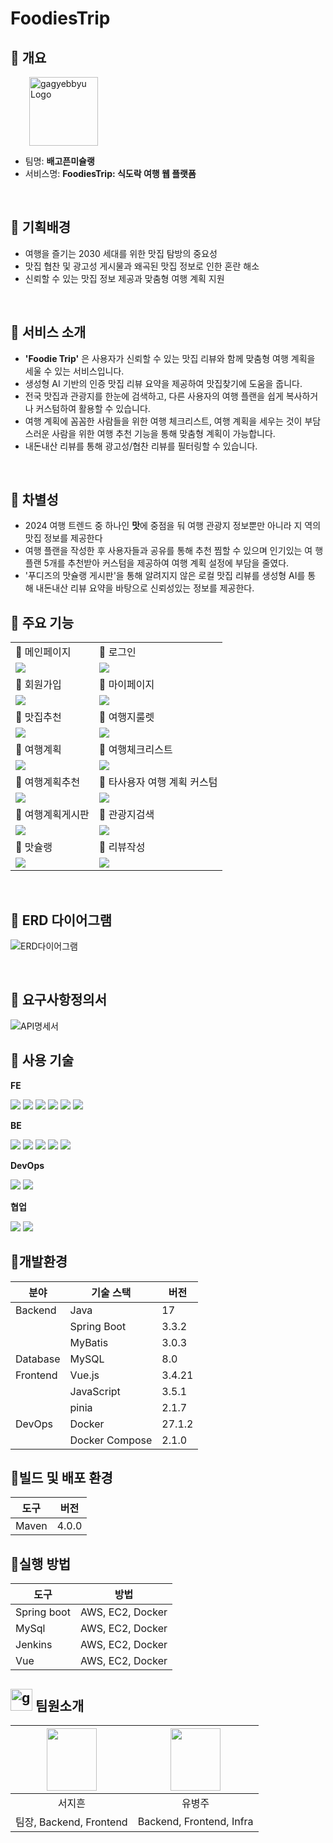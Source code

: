 # FoodiesTrip

## 🥞 개요

<p style="margin-left: 30px;">
    <img src="README_assets/logo.PNG" alt="gagyebbyu Logo" width="110" />
</p>

- 팀명: **배고픈미슐랭**
- 서비스명: **FoodiesTrip: 식도락 여행 웹 플랫폼**

<br/>

## 🍔 기획배경

- 여행을 즐기는 2030 세대를 위한 맛집 탐방의 중요성
- 맛집 협찬 및 광고성 게시물과 왜곡된 맛집 정보로 인한 혼란 해소
- 신뢰할 수 있는 맛집 정보 제공과 맞춤형 여행 계획 지원

<br/>

## 🥪 서비스 소개

- **'Foodie Trip'** 은 사용자가 신뢰할 수 있는 맛집 리뷰와 함께 맞춤형 여행 계획을 세울 수 있는 서비스입니다.
- 생성형 AI 기반의 인증 맛집 리뷰 요약을 제공하여 맛집찾기에 도움을 줍니다.
- 전국 맛집과 관광지를 한눈에 검색하고, 다른 사용자의 여행 플랜을 쉽게 복사하거나 커스텀하여 활용할 수 있습니다.
- 여행 계획에 꼼꼼한 사람들을 위한 여행 체크리스트, 여행 계획을 세우는 것이 부담스러운 사람을 위한 여행 추천 기능을 통해 맞춤형 계획이 가능합니다.
- 내돈내산 리뷰를 통해 광고성/협찬 리뷰를 필터링할 수 있습니다.

<br/>

## 🌭 차별성

- 2024 여행 트렌드 중 하나인 **맛**에 중점을 둬 여행 관광지 정보뿐만 아니라 지
  역의 맛집 정보를 제공한다
- 여행 플랜을 작성한 후 사용자들과 공유를 통해 추천 찜할 수 있으며 인기있는 여
  행 플랜 5개를 추천받아 커스텀을 제공하여 여행 계획 설정에 부담을 줄였다.
- '푸디즈의 맛슐랭 게시판'을 통해 알려지지 않은 로컬 맛집 리뷰를 생성형 AI를 통
  해 내돈내산 리뷰 요약을 바탕으로 신뢰성있는 정보를 제공한다.

## 🥨 주요 기능

|                                          |                                          |
| ---------------------------------------- | ---------------------------------------- |
| 🍦 메인페이지                            | 🍩 로그인                                |
| ![](./README_assets/메인페이지.gif)      | ![ ](./README_assets/로그인.gif)         |
| 🍪 회원가입                              | 🥫 마이페이지                            |
| ![ ](./README_assets/회원가입.gif)       | ![ ](./README_assets/마이페이지.gif)     |
| 🍹 맛집추천                              | 🍅 여행지룰렛                            |
| ![ ](./README_assets/맛집추천.gif)       | ![ ](./README_assets/여행지룰렛.gif)     |
| 🥓 여행계획                              | 🥭 여행체크리스트                        |
| ![ ](./README_assets/여행계획.gif)       | ![ ](./README_assets/여행체크리스트.gif) |
| 📖 여행계획추천                          | 🍧 타사용자 여행 계획 커스텀             |
| ![ ](./README_assets/여행계획추천.gif)   | ![ ](./README_assets/여행계획복사.gif)   |
| 🍱 여행계획게시판                        | 🍣 관광지검색                            |
| ![ ](./README_assets/여행계획게시판.gif) | ![ ](./README_assets/관광지검색.gif)     |
| 🍵 맛슐랭                                | 🍰 리뷰작성                              |
| ![ ](./README_assets/맛슐랭.gif)         | ![ ](./README_assets/리뷰작성.gif)       |

<!--  |                                    | 🍬 리뷰요약                              |     
| ![ ](./README_assets/리뷰요약.gif)       |                                          | --> 

<br/>

## 🍜 ERD 다이어그램

![ERD다이어그램](README_assets/erd.PNG)

<br/>

## 💬 요구사항정의서

![API명세서](README_assets/요구사항정의서.gif)

## 🍛 사용 기술

**FE**

<img src="https://img.shields.io/badge/VSCode-007ACC?style=for-the-badge&logo=visual-studio-code&logoColor=white">

<img src="https://img.shields.io/badge/Vue.js-4FC08D?style=for-the-badge&logo=vue-dot-js&logoColor=white">

  <img src="https://img.shields.io/badge/JavaScript-F7DF1E?style=for-the-badge&logo=javascript&logoColor=black">

  <img src="https://img.shields.io/badge/Pinia-FFD700?style=for-the-badge&logo=pinia&logoColor=white">

  <img src="https://img.shields.io/badge/HTML-E34F26?style=for-the-badge&logo=html5&logoColor=white">

  <img src="https://img.shields.io/badge/CSS-1572B6?style=for-the-badge&logo=css3&logoColor=white">

**BE**

<img src="https://img.shields.io/badge/IntellijIdea-000000?style=for-the-badge&logo=intellijidea&logoColor=white">

<img src="https://img.shields.io/badge/Springboot-6DB33F?style=for-the-badge&logo=springboot&logoColor=white">

<img src="https://img.shields.io/badge/MySQL-4479A1?style=for-the-badge&logo=mysql&logoColor=white">

<img src="https://img.shields.io/badge/MyBatis-DC382D?style=for-the-badge&logo=mybatis&logoColor=white">

<img src="https://img.shields.io/badge/Java-007396?style=for-the-badge&logo=Java&logoColor=white"/>

**DevOps**

<img src="https://img.shields.io/badge/Docker-2496ED?style=for-the-badge&logo=docker&logoColor=white">

<img src="https://img.shields.io/badge/Jenkins-3178C6?style=for-the-badge&logo=jenkins&logoColor=white"/>

**협업**

<img src="https://img.shields.io/badge/GitHub-000000?style=for-the-badge&logo=github&logoColor=white">

<img src="https://img.shields.io/badge/Notion-000000?style=for-the-badge&logo=notion&logoColor=white">

<br/>

<!-- ## 🥘 시스템 아키텍처

![시스템 아키텍처](https://github.com/user-attachments/assets/5310207c-be50-4b7b-9994-f20f3ca457cb) -->

## 🍔개발환경

| 분야     | 기술 스택      | 버전   |
| -------- | -------------- | ------ |
| Backend  | Java           | 17     |
|          | Spring Boot    | 3.3.2  |
|          | MyBatis        | 3.0.3  |
| Database | MySQL          | 8.0    |
| Frontend | Vue.js         | 3.4.21 |
|          | JavaScript     | 3.5.1  |
|          | pinia          | 2.1.7  |
| DevOps   | Docker         | 27.1.2 |
|          | Docker Compose | 2.1.0  |

## 🍙빌드 및 배포 환경

| 도구  | 버전  |
| ----- | ----- |
| Maven | 4.0.0 |

## 🍖실행 방법

| 도구        | 방법             |
| ----------- | ---------------- |
| Spring boot | AWS, EC2, Docker |
| MySql       | AWS, EC2, Docker |
| Jenkins     | AWS, EC2, Docker |
| Vue         | AWS, EC2, Docker |

## <img src="README_assets/logo.PNG" alt="gagyebbyu Logo" width="35" /> 팀원소개

| <img src="./README_assets/서지흔.png" width="80" height="100"> | <img src="./README_assets/유병주.png" width="80" height="100"> |
| :------------------------------------------------------------: | :------------------------------------------------------------: |
|                             서지흔                             |                             유병주                             |
|                    팀장, Backend, Frontend                     |                    Backend, Frontend, Infra                    |

